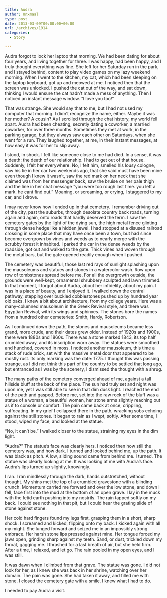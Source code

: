 ```yaml
---
title: Audra
author: Unxmaal
type: post
date: 2013-03-09T00:00:00+00:00
url: /archives/1914
categories:
  - Story

---
```

Audra forgot to lock her laptop that morning. We had been dating for about four years, and living together for three. I was happy, had been happy, and I truly thought everything was fine. She left for her Saturday run in the park, and I stayed behind, content to play video games on my lazy weekend morning. When I went to the kitchen, my cat, which had been sleeping on the laptop keyboard, got up and meowed at me. I noticed then that the screen was unlocked. I pushed the cat out of the way, and sat down, thinking I would ensure the cat hadn&#8217;t made a mess of anything. Then I noticed an instant message window. &#8220;I love you too!&#8221;

That was strange. She would say that to me, but I had not used my computer that morning. I didn&#8217;t recognize the name, either. Maybe it was her mother? A cousin? As I scrolled through the chat history, my world fell apart. Audra had been cheating, secretly dating a coworker, a married coworker, for over three months. Sometimes they met at work, in the parking garage, but they always saw each other on Saturdays, when she went for a run. They laughed together, at me, in their instant messages, at how easy it was for her to slip away. 

I stood, in shock. I felt like someone close to me had died. In a sense, it was a death: the death of our relationship. I had to get out of that house. Suddenly, I felt her everywhere. No, I felt him, smelled his lousy cologne, saw his tie in her car two weekends ago, that she said must have been mine even though I knew it wasn&#8217;t, saw the red mark on her neck that she claimed was from her messenger back, saw the bruise on her pale thigh and the line in her chat message &#8220;you were too rough last time. you left a mark. he cant find out.&#8221; Moaning, or screaming, or crying, I staggered to my car, and I drove. 

I may never know how I ended up in that cemetery. I remember driving out of the city, past the suburbs, through desolate country back roads, turning again and again, onto roads that hardly deserved the term. I saw the cemetery gates by the light of the dying sun, the high metal fence glinting through dense hedge like a hidden jewel. I had stopped at a disused railroad crossing in some place that may have once been a town, but had since become overgrown by vines and weeds as to nearly merge with the scrubby forest it inhabited. I parked the car in the dense weeds by the roadside, got out and walked to the gate. Thick vines had woven through the metal bars, but the gate opened readily enough when I pushed. 

The cemetery was beautiful, those last red rays of sunlight splashing upon the mausoleums and statues and stones in a watercolor wash. Row upon row of tombstones spread before me. For all the overgrowth outside, the grounds were well-kept, ornamental shrubbery sculpted and lawn trimmed. In that moment, I forgot about Audra, about her infidelity, about my pain. I was in a place of beauty, and I enjoyed it. I walked down the central pathway, stepping over buckled cobblestones pushed up by hundred year old oaks. I knew a bit about architecture, from my college years. Here was a many-columned mausoleum in the Greek Revival style, and there was Egyptian Revival, with its wings and sphinxes. The stones bore the names from a hundred other cemeteries: Smith, Hardy, Robertson. 

As I continued down the path, the stones and mausoleums became less grand, more crude, and their dates grew older. Instead of 1920s and 1900s, there were 1880s and 1860s. There was a stone marked 1843, its top half crumbled away, and its inscription worn away. The statues were smoothed and hunched, covered in moss. I noticed another mausoleum, this time a stack of rude brick, set with the massive metal door that appeared to be mostly rust. Its only marking was the date: 1775. I thought this was passing strange, as I did not think this part of the country to be settled that long ago, but entranced as I was by the scenery, I dismissed the thought with a shrug.

The many paths of the cemetery converged ahead of me, against a tall hillside bluff at the back of the place. The sun had truly set and night was upon me, yet I was still able to see in that dim dusk light. I reached the end of the path and gasped. Before me, set into the raw rock of the bluff was a statue of a woman, a beautiful woman, her stone arms slightly reaching out as if to console or comfort. The pain came back at once, crippling, suffocating. In my grief I collapsed there in the path, wracking sobs echoing against the still stones. It began to rain as I wept, softly. After some time, I stood, wiped my face, and looked at the statue. 

&#8220;No, it can&#8217;t be.&#8221; I walked closer to the statue, straining my eyes in the dim light. 

&#8220;Audra?&#8221; The statue&#8217;s face was clearly hers. I noticed then how still the cemetery was, and how dark. I turned and looked behind me, up the path. It was black as pitch. A low, sliding sound came from behind me. I turned. The statue was clearly looking at me. It was looking at me with Audra&#8217;s face. Audra&#8217;s lips turned up slightly, knowingly. 

I ran. I ran mindlessly through the dark, hands outstretched, without thought. My shins met the top of a crumbled gravestone with a blinding crunch. Momentum carried me forward and over the low stone, and down I fell, face first into the mud at the bottom of an open grave. I lay in the muck with the fetid earth pushing into my nostrils. The rain tapped softly on my back. I could see nothing in that pit, but I could hear the grating slide of stone against stone.

Her cold hard fingers found my legs first, grasping them in a short, sharp shock. I screamed and kicked, flipping onto my back. I kicked again with all my might. She lunged forward and seized me in an impossibly strong embrace. Her harsh stone lips pressed against mine. Her tongue forced my jaws open, grinding sharp against my teeth. Sand, or dust, trickled down my throat, gagging me. I thrashed for a last breath of air, but she held firm. After a time, I relaxed, and let go. The rain pooled in my open eyes, and I was still.

It was dawn when I climbed from that grave. The statue was gone. I did not look for her, as I knew she was back in her shrine, watching over her domain. The pain was gone. She had taken it away, and filled me with stone. I closed the cemetery gate with a smile. I knew what I had to do. 

I needed to pay Audra a visit.